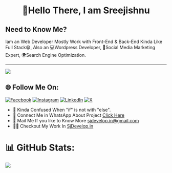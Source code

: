 <div align="center">
  <h1>👋Hello There, I am Sreejishnu</h1>
</div>



<div align="left">
  <h2>Need to Know Me?</h2>
</div>

Iam an Web Developer Mostly Work with Front-End & Back-End Kinda Like Full Stack😁, Also an 💻Wordpress Developer, 📱Social Media Marketing Expert, 🌍Search Engine Optimization.

---

![](https://komarev.com/ghpvc/?username=sj-develop&style=flat-square)

## 🌐 Follow Me On:
[![Facebook](https://img.shields.io/badge/Facebook-%231877F2.svg?logo=Facebook&logoColor=white)](https://facebook.com/Sreejishnu.me) [![Instagram](https://img.shields.io/badge/Instagram-%23E4405F.svg?logo=Instagram&logoColor=white)](https://instagram.com/call_me__sj) [![LinkedIn](https://img.shields.io/badge/LinkedIn-%230077B5.svg?logo=linkedin&logoColor=white)](https://linkedin.com/in/sree-jishnu-s-1207391a1) [![X](https://img.shields.io/badge/X-black.svg?logo=X&logoColor=white)](https://x.com/sreejishnus) 


- 🤔 Kinda Confused When "if" is not with "else".
- 💬 Connect Me in WhatsApp About Project [Click Here](https://wa.me/918129936241)
- 📧 Mail Me If you like to Know More [sjdevelop.in@gmail.com](mailto:sjdevelop.in@gmail.com)
- 🧑‍💻 Checkout My Work In [SjDevelop.in](https://saj](https://sjdevelop.in/our-projects/)https://sjdevelop.in/our-projects/)

# 📊 GitHub Stats:
![](https://github-readme-stats.vercel.app/api?username=sj-develop&theme=blueberry&hide_border=false&include_all_commits=false&count_private=false)<br/>
